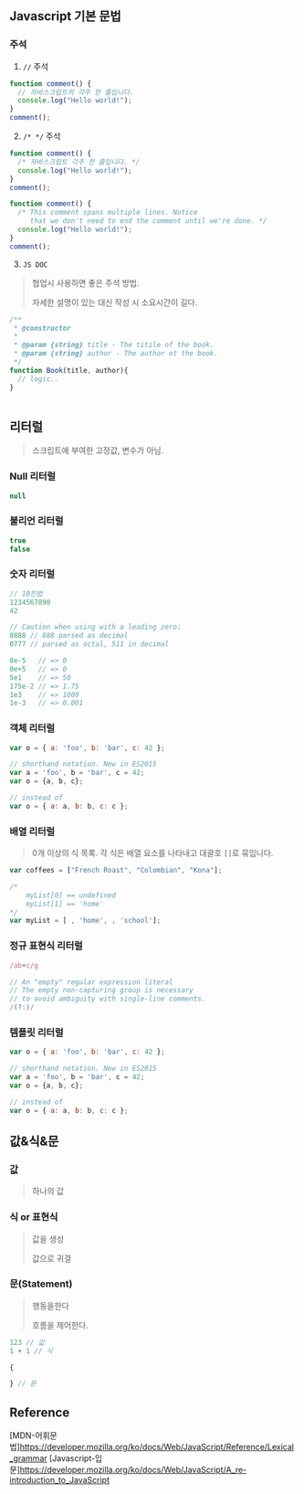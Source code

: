 ## Javascript 기본 문법

### 주석

1. `//` 주석
```js
function comment() {
  // 자바스크립트의 각주 한 줄입니다.
  console.log("Hello world!");
}
comment();
```

2. `/* */` 주석
```js
function comment() {
  /* 자바스크립트 각주 한 줄입니다. */
  console.log("Hello world!");
}
comment();

function comment() {
  /* This comment spans multiple lines. Notice
     that we don't need to end the comment until we're done. */
  console.log("Hello world!");
}
comment();
```

3. `JS DOC`
> 협업시 사용하면 좋은 주석 방법.
>
> 자세한 설명이 있는 대신 작성 시 소요시간이 길다.
```js
/**
 * @constructor
 * 
 * @param {string} title - The titile of the book.
 * @param {string} author - The author ot the book.
 */
function Book(title, author){
  // logic..
}
 
```

## 리터럴
> 스크립트에 부여한 고정값, 변수가 아님.

### Null 리터럴
```js
null
```

### 불리언 리터럴
```js
true
false
```

### 숫자 리터럴
```js
// 10진법
1234567890
42

// Caution when using with a leading zero:
0888 // 888 parsed as decimal
0777 // parsed as octal, 511 in decimal

0e-5   // => 0
0e+5   // => 0
5e1    // => 50
175e-2 // => 1.75
1e3    // => 1000
1e-3   // => 0.001
```

### 객체 리터럴
```js
var o = { a: 'foo', b: 'bar', c: 42 };

// shorthand notation. New in ES2015
var a = 'foo', b = 'bar', c = 42;
var o = {a, b, c};

// instead of
var o = { a: a, b: b, c: c };
```

### 배열 리터럴
> 0개 이상의 식 목록.
> 각 식은 배열 요소를 나타내고 대괄호 `[]`로 묶입니다.
```js
var coffees = ["French Roast", "Colombian", "Kona"];

/* 
    myList[0] == undefined
    myList[1] == 'home'
*/
var myList = [ , 'home', , 'school'];
```

### 정규 표현식 리터럴
```js
/ab+c/g

// An "empty" regular expression literal
// The empty non-capturing group is necessary
// to avoid ambiguity with single-line comments.
/(?:)/
```

### 템플릿 리터럴
```js
var o = { a: 'foo', b: 'bar', c: 42 };

// shorthand notation. New in ES2015
var a = 'foo', b = 'bar', c = 42;
var o = {a, b, c};

// instead of
var o = { a: a, b: b, c: c };
```

## 값&식&문

### 값
> 하나의 값

### 식 or 표현식
> 값을 생성
>
> 값으로 귀결

### 문(Statement)
> 행동을한다
>
> 흐름을 제어한다.

```js
123 // 값
1 + 1 // 식

{

} // 문
```

## Reference
[MDN-어휘문법]https://developer.mozilla.org/ko/docs/Web/JavaScript/Reference/Lexical_grammar
[Javascript-입문]https://developer.mozilla.org/ko/docs/Web/JavaScript/A_re-introduction_to_JavaScript